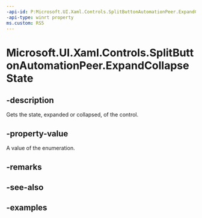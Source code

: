 ```yaml
---
-api-id: P:Microsoft.UI.Xaml.Controls.SplitButtonAutomationPeer.ExpandCollapseState
-api-type: winrt property
ms.custom: RS5
---
```

<!-- Property syntax.
public ExpandCollapseState ExpandCollapseState { get; }
-->

# Microsoft.UI.Xaml.Controls.SplitButtonAutomationPeer.ExpandCollapseState


## -description

Gets the state, expanded or collapsed, of the control.


## -property-value

A value of the enumeration.


## -remarks


## -see-also


## -examples


